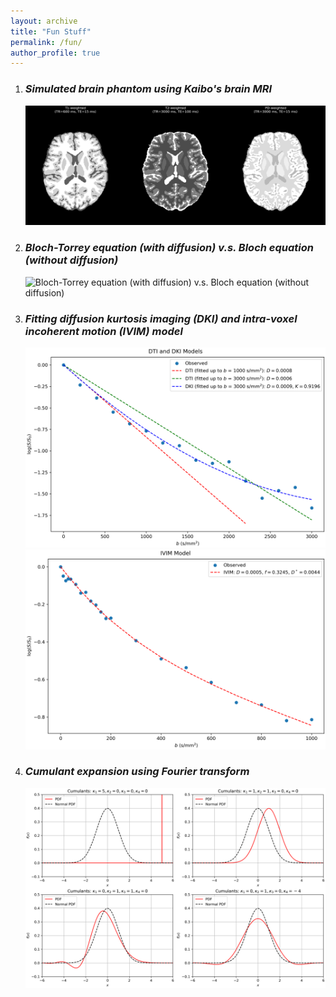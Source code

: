 ```yaml
---
layout: archive
title: "Fun Stuff"
permalink: /fun/
author_profile: true
---
```



1. ### *Simulated brain phantom using Kaibo's brain MRI*
    ![Simulated brain phantom](/images/brain_phantom.png)

2. ### *Bloch-Torrey equation (with diffusion) v.s. Bloch equation (without diffusion)*
    ![Bloch-Torrey equation (with diffusion) v.s. Bloch equation (without diffusion)](/images/bloch_torrey.gif)

3. ### *Fitting diffusion kurtosis imaging (DKI) and intra-voxel incoherent motion (IVIM) model*
    ![DKI model](/images/signal_dki.png)
    ![IVIM model](/images/signal_ivim.png)

4. ### *Cumulant expansion using Fourier transform*
    ![Cumulant expansion](/images/cumulant_expansion.png)

